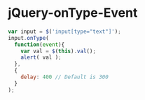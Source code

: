jQuery-onType-Event
===================

```javascript
var input = $('input[type="text"]');
input.onType( 
  function(event){
    var val = $(this).val();
    alert( val );
  },
  {
    delay: 400 // Default is 300
  }
);
```
